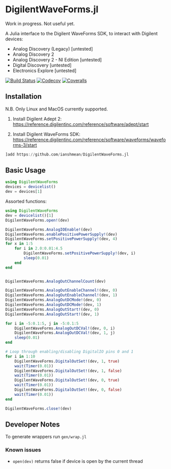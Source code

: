 # DigilentWaveForms.jl

Work in progress. Not useful yet.

A Julia interface to the Digilent WaveForms SDK, to interact with Digilent devices:
- Analog Discovery (Legacy) [untested]
- Analog Discovery 2
- Analog Discovery 2 - NI Edition [untested]
- Digital Discovery [untested]
- Electronics Explore [untested]


[![Build Status](https://travis-ci.com/ianshmean/DigilentWaveForms.jl.svg?branch=master)](https://travis-ci.com/ianshmean/DigilentWaveForms.jl)
[![Codecov](https://codecov.io/gh/ianshmean/DigilentWaveForms.jl/branch/master/graph/badge.svg)](https://codecov.io/gh/ianshmean/DigilentWaveForms.jl)
[![Coveralls](https://coveralls.io/repos/github/ianshmean/DigilentWaveForms.jl/badge.svg?branch=master)](https://coveralls.io/github/ianshmean/DigilentWaveForms.jl?branch=master)


## Installation

N.B. Only Linux and MacOS currently supported.

1. Install Digilent Adept 2: https://reference.digilentinc.com/reference/software/adept/start

2. Install Digilent WaveForms SDK: https://reference.digilentinc.com/reference/software/waveforms/waveforms-3/start

```julia
]add https://github.com/ianshmean/DigilentWaveForms.jl
```

## Basic Usage

```julia
using DigilentWaveForms
devices = devicelist()
dev = devices[1]
```

Assorted functions:

```julia
using DigilentWaveForms
dev = devicelist()[1]
DigilentWaveForms.open!(dev)

DigilentWaveForms.AnalogIOEnable!(dev)
DigilentWaveForms.enablePositivePowerSupply!(dev)
DigilentWaveForms.setPositivePowerSupply!(dev, 4)
for x in 1:5
    for i in 2.0:0.01:4.5
        DigilentWaveForms.setPositivePowerSupply!(dev, i)
        sleep(0.01)
    end
end


DigilentWaveForms.AnalogOutChannelCount(dev)

DigilentWaveForms.AnalogOutEnableChannel!(dev, 0)
DigilentWaveForms.AnalogOutEnableChannel!(dev, 1)
DigilentWaveForms.AnalogOutDCMode!(dev, 0)
DigilentWaveForms.AnalogOutDCMode!(dev, 1)
DigilentWaveForms.AnalogOutStart!(dev, 0)
DigilentWaveForms.AnalogOutStart!(dev, 1)

for i in -5:0.1:5, j in -5:0.1:5
    DigilentWaveForms.AnalogOutDCVal!(dev, 0, i)
    DigilentWaveForms.AnalogOutDCVal!(dev, 1, j)
    sleep(0.01)
end

# Loop through enabling/disabling DigitalIO pins 0 and 1
for i in 1:10
    DigilentWaveForms.DigitalOutSet!(dev, 1, true)
    wait(Timer(0.01))
    DigilentWaveForms.DigitalOutSet!(dev, 1, false)
    wait(Timer(0.01))
    DigilentWaveForms.DigitalOutSet!(dev, 0, true)
    wait(Timer(0.01))
    DigilentWaveForms.DigitalOutSet!(dev, 0, false)
    wait(Timer(0.01))
end

DigilentWaveForms.close!(dev)

```

## Developer Notes

To generate wrappers run `gen/wrap.jl`

### Known issues

- `open(dev)` returns false if device is open by the current thread
